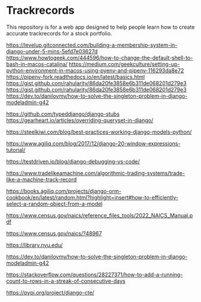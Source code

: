 # Trackrecords
This repository is for a web app designed to help people learn how to create accurate trackrecords for a stock portfolio.


https://levelup.gitconnected.com/building-a-membership-system-in-django-under-5-mins-5efd7e03627d
https://www.howtogeek.com/444596/how-to-change-the-default-shell-to-bash-in-macos-catalina/
https://medium.com/geekculture/setting-up-python-environment-in-macos-using-pyenv-and-pipenv-116293da8e72
https://pipenv-fork.readthedocs.io/en/latest/basics.html
https://gist.github.com/rahularity/86da20fe3858e6b311de068201d279e3
https://gist.github.com/rahularity/86da20fe3858e6b311de068201d279e3
https://dev.to/danilovmy/how-to-solve-the-singleton-problem-in-django-modeladmin-g42

https://github.com/typeddjango/django-stubs
https://gearheart.io/articles/overriding-queryset-in-django/

https://steelkiwi.com/blog/best-practices-working-django-models-python/

https://www.agiliq.com/blog/2017/12/django-20-window-expressions-tutorial/

https://testdriven.io/blog/django-debugging-vs-code/

https://www.tradelikeamachine.com/algorithmic-trading-systems/trade-like-a-machine-track-record

https://books.agiliq.com/projects/django-orm-cookbook/en/latest/random.html?highlight=insert#how-to-efficiently-select-a-random-object-from-a-model

https://www.census.gov/naics/reference_files_tools/2022_NAICS_Manual.pdf

https://www.census.gov/naics/?48967

https://library.nyu.edu/

https://dev.to/danilovmy/how-to-solve-the-singleton-problem-in-django-modeladmin-g42

https://stackoverflow.com/questions/28227371/how-to-add-a-running-count-to-rows-in-a-streak-of-consecutive-days

https://pypi.org/project/django-cte/

<!-- SELECT
    *,
    CASE
        WHEN result_type <> prev_result THEN id
        ELSE LAG(id, streak_length::int - 1) OVER (ORDER BY exit_stamp)
    END streak_index
FROM (
    SELECT
        *,
        LAG(result_type, 1, 'N/A') OVER (ORDER BY exit_stamp) as prev_result,
        ROW_NUMBER() OVER (PARTITION BY result_type ORDER BY exit_stamp) - 1 as streak_length
    FROM trackrecord_position
    WHERE portfolio_id = 1 AND position_status = 'closed'
) as cte
ORDER BY id -->